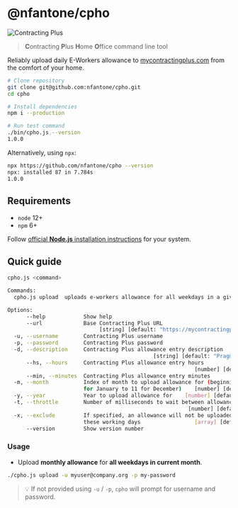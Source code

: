 # @nfantone/cpho

![Contracting Plus](https://mycontractingplus.com/public/images_new/logo-login-cplus.jpg)

> **C**ontracting **P**lus **H**ome **O**ffice command line tool

Reliably upload daily E-Workers allowance to [mycontractingplus.com][contracting-plus] from the comfort of your home.

```sh
# Clone repository
git clone git@github.com:nfantone/cpho.git
cd cpho

# Install dependencies
npm i --production

# Run test command
./bin/cpho.js --version
1.0.0
```

Alternatively, using `npx`:

```sh
npx https://github.com/nfantone/cpho --version
npx: installed 87 in 7.784s
1.0.0
```

## Requirements

- `node` 12+
- `npm` 6+

Follow [official **Node.js** installation instructions][nodejs-dowload] for your system.

## Quick guide

```sh
cpho.js <command>

Commands:
  cpho.js upload  uploads e-workers allowance for all weekdays in a given month + year

Options:
      --help            Show help                                      [boolean]
      --url             Base Contracting Plus URL
                             [string] [default: "https://mycontractingplus.com"]
  -u, --username        Contracting Plus username                       [string]
  -p, --password        Contracting Plus password                       [string]
  -d, --description     Contracting Plus allowance entry description
                                              [string] [default: "Pragmars LLC"]
      --hs, --hours     Contracting Plus allowance entry hours
                                                           [number] [default: 8]
      --min, --minutes  Contracting Plus allowance entry minutes        [number]
  -m, --month           Index of month to upload allowance for (beginning with 0
                        for January to 11 for December)    [number] [default: 8]
  -y, --year            Year to upload allowance for    [number] [default: 2020]
  -t, --throttle        Number of milliseconds to wait between allowance uploads
                                                         [number] [default: 500]
  -x, --exclude         If specified, an allowance will not be uploaded for
                        these working days                 [array] [default: []]
      --version         Show version number                            [boolean]
```

### Usage

- Upload **monthly allowance** for **all weekdays in current month**.

```sh
./cpho.js upload -u myuser@company.org -p my-password
```

> :bulb: If not provided using `-u` / `-p`, `cpho` will prompt for username and password.

[contracting-plus]: https://mycontractingplus.com
[nodejs-dowload]: https://nodejs.org/en/download/package-manager/
